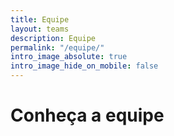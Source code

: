 ```yaml
---
title: Equipe
layout: teams
description: Equipe
permalink: "/equipe/"
intro_image_absolute: true
intro_image_hide_on_mobile: false
---
```


# Conheça a equipe

